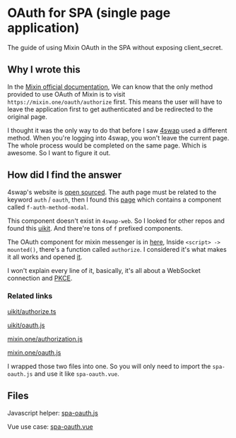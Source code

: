 # OAuth for SPA (single page application)

The guide of using Mixin OAuth in the SPA without exposing client_secret.

## Why I wrote this

In the [Mixin official documentation](https://developers.mixin.one/docs/api/oauth/oauth), We can know that the only method provided to use OAuth of Mixin is to visit `https://mixin.one/oauth/authorize` first. This means the user will have to leave the application first to get authenticated and be redirected to the original page. 

I thought it was the only way to do that before I saw [4swap](https://4swap.org) used a different method. When you're logging into 4swap, you won't leave the current page. The whole process would be completed on the same page. Which is awesome. So I want to figure it out.


## How did I find the answer

4swap's website is [open sourced](https://github.com/fox-one/4swap-web). The auth page must be related to the keyword `auth` / `oauth`, then I found this [page](https://github.com/fox-one/4swap-web/blob/develop/src/components/modals/AuthModal.vue) which contains a component called `f-auth-method-modal`.

This component doesn't exist in `4swap-web`. So I looked for other repos and found this [uikit](https://github.com/fox-one/uikit). And there're tons of `f` prefixed components.

The OAuth component for mixin messenger is in [here](https://github.com/fox-one/uikit/blob/main/packages/uikit/src/components/FAuthMethodModal/FAuthMixinMessenger.vue), Inside `<script> -> mounted()`, there's a function called `authorize`. I considered it's what makes it all works and opened [it](https://github.com/fox-one/uikit/blob/main/packages/uikit/src/utils/authorize.ts). 

I won't explain every line of it, basically, it's all about a WebSocket connection and [PKCE](https://oauth.net/2/pkce/). 


### Related links

[uikit/authorize.ts](https://github.com/fox-one/uikit/blob/main/packages/uikit/src/utils/authorize.ts)

[uikit/oauth.js](https://github.com/fox-one/uikit/blob/main/packages/uikit/src/services/mixin/oauth.js)

[mixin.one/authorization.js](https://github.com/MixinNetwork/mixin.one/blob/master/src/api/authorization.js)

[mixin.one/oauth.js](https://github.com/MixinNetwork/mixin.one/blob/master/src/oauth/index.js)

I wrapped those two files into one. So you will only need to import the `spa-oauth.js` and use it like `spa-oauth.vue`.

## Files
Javascript helper: [spa-oauth.js](spa-oauth.js)

Vue use case: [spa-oauth.vue](spa-oauth.vue)
